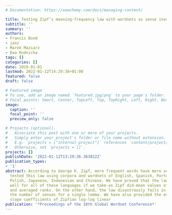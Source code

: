 ```yaml
---
# Documentation: https://wowchemy.com/docs/managing-content/

title: Testing Zipf’s meaning-frequency law with wordnets as sense inventories
subtitle: ''
summary: ''
authors:
- Francis Bond
- janz
- Marek Maziarz
- Ewa Rudnicka
tags: []
categories: []
date: 2019-01-01
lastmod: 2022-01-12T14:29:36+01:00
featured: false
draft: false

# Featured image
# To use, add an image named `featured.jpg/png` to your page's folder.
# Focal points: Smart, Center, TopLeft, Top, TopRight, Left, Right, BottomLeft, Bottom, BottomRight.
image:
  caption: ''
  focal_point: ''
  preview_only: false

# Projects (optional).
#   Associate this post with one or more of your projects.
#   Simply enter your project's folder or file name without extension.
#   E.g. `projects = ["internal-project"]` references `content/project/deep-learning/index.md`.
#   Otherwise, set `projects = []`.
projects: []
publishDate: '2022-01-12T13:29:36.363822Z'
publication_types:
- '1'
abstract: According to George K. Zipf, more frequent words have more senses. We have
  tested this law using corpora and wordnets of English, Spanish, Portuguese, French,
  Polish, Japanese, Indonesian and Chinese. We have proved that the law works pretty
  well for all of these languages if we take-as Zipf did-mean values of meaning count
  and averaged ranks. On the other hand, the law disastrously fails in predicting
  the number of senses for a single lemma. We have also provided the evidence that
  slope coefficients of Zipfian log-log linear
publication: '*Proceedings of the 10th Global Wordnet Conference*'
---
```

